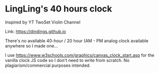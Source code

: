 # LingLing's 40 hours clock

Inspired by YT TwoSet Violin Channel

Link: https://dindings.github.io

There's no available 40-hour / 20 hour (AM - PM
analog clock available anywhere
so I made one...

I use https://www.w3schools.com/graphics/canvas_clock_start.asp
for the vanilla clock JS code so I don't need to write from scratch.
No plagiarism/commercial purposes intended.
